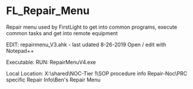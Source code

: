 # FL_Repair_Menu
Repair menu used by FirstLight to get into common programs, execute common tasks and get into remote equipment

EDIT:
repairmenu_V3.ahk - last udated 8-26-2019
Open / edit with Notepad++

Executable:
RUN:
RepairMenuV4.exe

Local Location:
X:\shared\NOC-Tier 1\SOP procedure info Repair-Noc\PRC specific Repair Info\Ben's Repair Menu
